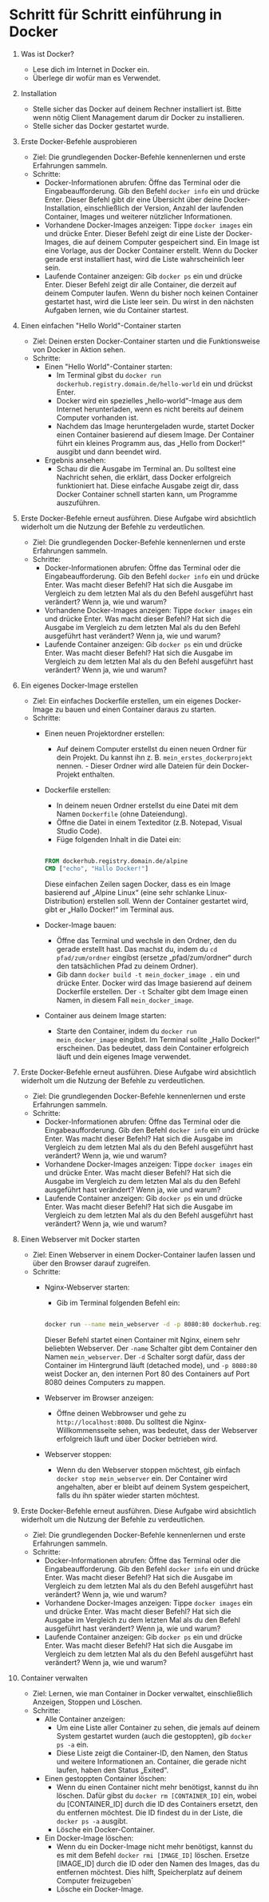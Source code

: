 # Schritt für Schritt einführung in Docker

1. Was ist Docker?
    - Lese dich im Internet in Docker ein. 
    - Überlege dir wofür man es Verwendet. 

1. Installation 
    - Stelle sicher das Docker auf deinem Rechner installiert ist. Bitte wenn nötig Client Management darum dir Docker zu installieren. 
    - Stelle sicher das Docker gestartet wurde.

1. Erste Docker-Befehle ausprobieren
    - Ziel: Die grundlegenden Docker-Befehle kennenlernen und erste Erfahrungen sammeln.
    - Schritte:
        - Docker-Informationen abrufen:
            Öffne das Terminal oder die Eingabeaufforderung.
            Gib den Befehl `docker info` ein und drücke Enter. Dieser Befehl gibt dir eine Übersicht über deine Docker-Installation, einschließlich der Version, Anzahl der laufenden Container, Images und weiterer nützlicher Informationen.
        - Vorhandene Docker-Images anzeigen:
            Tippe `docker images` ein und drücke Enter. Dieser Befehl zeigt dir eine Liste der Docker-Images, die auf deinem Computer gespeichert sind. Ein Image ist eine Vorlage, aus der Docker Container erstellt.
            Wenn du Docker gerade erst installiert hast, wird die Liste wahrscheinlich leer sein.
        - Laufende Container anzeigen:
            Gib `docker ps` ein und drücke Enter. Dieser Befehl zeigt dir alle Container, die derzeit auf deinem Computer laufen.
            Wenn du bisher noch keinen Container gestartet hast, wird die Liste leer sein. Du wirst in den nächsten Aufgaben lernen, wie du Container startest.

1. Einen einfachen "Hello World"-Container starten
    - Ziel: Deinen ersten Docker-Container starten und die Funktionsweise von Docker in Aktion sehen.
    - Schritte:
        - Einen "Hello World"-Container starten:
            - Im Terminal gibst du `docker run dockerhub.registry.domain.de/hello-world` ein und drückst Enter.
            - Docker wird ein spezielles „hello-world“-Image aus dem Internet herunterladen, wenn es nicht bereits auf deinem Computer vorhanden ist.
            - Nachdem das Image heruntergeladen wurde, startet Docker einen Container basierend auf diesem Image. Der Container führt ein kleines Programm aus, das „Hello from Docker!“ ausgibt und dann beendet wird.
        - Ergebnis ansehen:
            - Schau dir die Ausgabe im Terminal an. Du solltest eine Nachricht sehen, die erklärt, dass Docker erfolgreich funktioniert hat. Diese einfache Ausgabe zeigt dir, dass Docker Container schnell starten kann, um Programme auszuführen.

1. Erste Docker-Befehle erneut ausführen. Diese Aufgabe wird absichtlich widerholt um die Nutzung der Befehle zu verdeutlichen.
    - Ziel: Die grundlegenden Docker-Befehle kennenlernen und erste Erfahrungen sammeln.
    - Schritte:
        - Docker-Informationen abrufen:
            Öffne das Terminal oder die Eingabeaufforderung.
            Gib den Befehl `docker info` ein und drücke Enter. Was macht dieser Befehl?  Hat sich die Ausgabe im Vergleich zu dem letzten Mal als du den Befehl ausgeführt hast verändert? Wenn ja, wie und warum?
        - Vorhandene Docker-Images anzeigen:
            Tippe `docker images` ein und drücke Enter. Was macht dieser Befehl? Hat sich die Ausgabe im Vergleich zu dem letzten Mal als du den Befehl ausgeführt hast verändert? Wenn ja, wie und warum?
        - Laufende Container anzeigen:
            Gib `docker ps` ein und drücke Enter. Was macht dieser Befehl? Hat sich die Ausgabe im Vergleich zu dem letzten Mal als du den Befehl ausgeführt hast verändert? Wenn ja, wie und warum?

1. Ein eigenes Docker-Image erstellen
    - Ziel: Ein einfaches Dockerfile erstellen, um ein eigenes Docker-Image zu bauen und einen Container daraus zu starten.
    - Schritte:
        - Einen neuen Projektordner erstellen:
            - Auf deinem Computer erstellst du einen neuen Ordner für dein Projekt. Du kannst ihn z. B. `mein_erstes_dockerprojekt` nennen. - Dieser Ordner wird alle Dateien für dein Docker-Projekt enthalten.
        - Dockerfile erstellen:
            - In deinem neuen Ordner erstellst du eine Datei mit dem Namen `Dockerfile` (ohne Dateiendung).
            - Öffne die Datei in einem Texteditor (z.B. Notepad, Visual Studio Code).
            - Füge folgenden Inhalt in die Datei ein:  

            ```Dockerfile

            FROM dockerhub.registry.domain.de/alpine
            CMD ["echo", "Hallo Docker!"]

            ```

            Diese einfachen Zeilen sagen Docker, dass es ein Image basierend auf „Alpine Linux“ (eine sehr schlanke Linux-Distribution) erstellen soll. Wenn der Container gestartet wird, gibt er „Hallo Docker!“ im Terminal aus.
        - Docker-Image bauen:
            - Öffne das Terminal und wechsle in den Ordner, den du gerade erstellt hast. Das machst du, indem du `cd pfad/zum/ordner` eingibst (ersetze „pfad/zum/ordner“ durch den tatsächlichen Pfad zu deinem Ordner).
            - Gib dann `docker build -t mein_docker_image .` ein und drücke Enter. Docker wird das Image basierend auf deinem Dockerfile erstellen. Der `-t` Schalter gibt dem Image einen Namen, in diesem Fall `mein_docker_image`.
        - Container aus deinem Image starten:
            - Starte den Container, indem du `docker run mein_docker_image` eingibst. Im Terminal sollte „Hallo Docker!“ erscheinen. Das bedeutet, dass dein Container erfolgreich läuft und dein eigenes Image verwendet.

1. Erste Docker-Befehle erneut ausführen. Diese Aufgabe wird absichtlich widerholt um die Nutzung der Befehle zu verdeutlichen.
    - Ziel: Die grundlegenden Docker-Befehle kennenlernen und erste Erfahrungen sammeln.
    - Schritte:
        - Docker-Informationen abrufen:
            Öffne das Terminal oder die Eingabeaufforderung.
            Gib den Befehl `docker info` ein und drücke Enter. Was macht dieser Befehl?  Hat sich die Ausgabe im Vergleich zu dem letzten Mal als du den Befehl ausgeführt hast verändert? Wenn ja, wie und warum?
        - Vorhandene Docker-Images anzeigen:
            Tippe `docker images` ein und drücke Enter. Was macht dieser Befehl? Hat sich die Ausgabe im Vergleich zu dem letzten Mal als du den Befehl ausgeführt hast verändert? Wenn ja, wie und warum?
        - Laufende Container anzeigen:
            Gib `docker ps` ein und drücke Enter. Was macht dieser Befehl? Hat sich die Ausgabe im Vergleich zu dem letzten Mal als du den Befehl ausgeführt hast verändert? Wenn ja, wie und warum?

1. Einen Webserver mit Docker starten
    - Ziel: Einen Webserver in einem Docker-Container laufen lassen und über den Browser darauf zugreifen.
    - Schritte:
        - Nginx-Webserver starten:
            - Gib im Terminal folgenden Befehl ein:

            ```bash

            docker run --name mein_webserver -d -p 8080:80 dockerhub.registry.domain.de/nginx

            ```
            Dieser Befehl startet einen Container mit Nginx, einem sehr beliebten Webserver. Der `-name` Schalter gibt dem Container den Namen `mein_webserver`. Der `-d` Schalter sorgt dafür, dass der Container im Hintergrund läuft (detached mode), und `-p 8080:80` weist Docker an, den internen Port 80 des Containers auf Port 8080 deines Computers zu mappen.
        - Webserver im Browser anzeigen:
            - Öffne deinen Webbrowser und gehe zu `http://localhost:8080`. Du solltest die Nginx-Willkommensseite sehen, was bedeutet, dass der Webserver erfolgreich läuft und über Docker betrieben wird.
        - Webserver stoppen:
            - Wenn du den Webserver stoppen möchtest, gib einfach `docker stop mein_webserver` ein. Der Container wird angehalten, aber er bleibt auf deinem System gespeichert, falls du ihn später wieder starten möchtest.

1. Erste Docker-Befehle erneut ausführen. Diese Aufgabe wird absichtlich widerholt um die Nutzung der Befehle zu verdeutlichen.
    - Ziel: Die grundlegenden Docker-Befehle kennenlernen und erste Erfahrungen sammeln.
    - Schritte:
        - Docker-Informationen abrufen:
            Öffne das Terminal oder die Eingabeaufforderung.
            Gib den Befehl `docker info` ein und drücke Enter. Was macht dieser Befehl?  Hat sich die Ausgabe im Vergleich zu dem letzten Mal als du den Befehl ausgeführt hast verändert? Wenn ja, wie und warum?
        - Vorhandene Docker-Images anzeigen:
            Tippe `docker images` ein und drücke Enter. Was macht dieser Befehl? Hat sich die Ausgabe im Vergleich zu dem letzten Mal als du den Befehl ausgeführt hast verändert? Wenn ja, wie und warum?
        - Laufende Container anzeigen:
            Gib `docker ps` ein und drücke Enter. Was macht dieser Befehl? Hat sich die Ausgabe im Vergleich zu dem letzten Mal als du den Befehl ausgeführt hast verändert? Wenn ja, wie und warum?

1. Container verwalten
    - Ziel: Lernen, wie man Container in Docker verwaltet, einschließlich Anzeigen, Stoppen und Löschen.
    - Schritte:
        - Alle Container anzeigen:
            - Um eine Liste aller Container zu sehen, die jemals auf deinem System gestartet wurden (auch die gestoppten), gib `docker ps -a` ein.
            - Diese Liste zeigt die Container-ID, den Namen, den Status und weitere Informationen an. Container, die gerade nicht laufen, haben den Status „Exited“.
        - Einen gestoppten Container löschen:
            - Wenn du einen Container nicht mehr benötigst, kannst du ihn löschen. Dafür gibst du `docker rm [CONTAINER_ID]` ein, wobei du [CONTAINER_ID] durch die ID des Containers ersetzt, den du entfernen möchtest. Die ID findest du in der Liste, die `docker ps -a` ausgibt.
            - Lösche ein Docker-Container.
        - Ein Docker-Image löschen:
            - Wenn du ein Docker-Image nicht mehr benötigst, kannst du es mit dem Befehl `docker rmi [IMAGE_ID]` löschen. Ersetze [IMAGE_ID] durch die ID oder den Namen des Images, das du entfernen möchtest. Dies hilft, Speicherplatz auf deinem Computer freizugeben`
            - Lösche ein Docker-Image.
